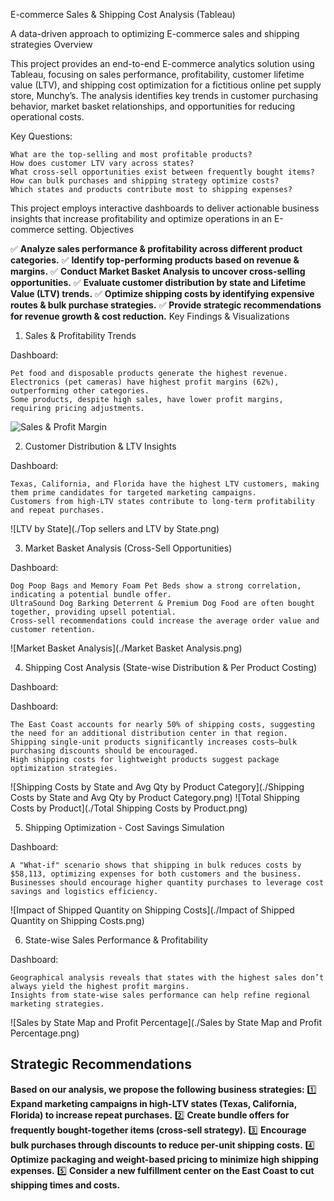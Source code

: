 E-commerce Sales & Shipping Cost Analysis (Tableau)

A data-driven approach to optimizing E-commerce sales and shipping strategies 
Overview

This project provides an end-to-end E-commerce analytics solution using Tableau, focusing on sales performance, profitability, customer lifetime value (LTV), and shipping cost optimization for a fictitious online pet supply store, Munchy’s. The analysis identifies key trends in customer purchasing behavior, market basket relationships, and opportunities for reducing operational costs.

Key Questions:

    What are the top-selling and most profitable products?
    How does customer LTV vary across states?
    What cross-sell opportunities exist between frequently bought items?
    How can bulk purchases and shipping strategy optimize costs?
    Which states and products contribute most to shipping expenses?

This project employs interactive dashboards to deliver actionable business insights that increase profitability and optimize operations in an E-commerce setting.
Objectives

✅ **Analyze sales performance & profitability across different product categories.**
✅ **Identify top-performing products based on revenue & margins.**
✅ **Conduct Market Basket Analysis to uncover cross-selling opportunities.**
✅ **Evaluate customer distribution by state and Lifetime Value (LTV) trends.**
✅ **Optimize shipping costs by identifying expensive routes & bulk purchase strategies.**
✅ **Provide strategic recommendations for revenue growth & cost reduction.**
Key Findings & Visualizations
1. Sales & Profitability Trends

Dashboard:

    Pet food and disposable products generate the highest revenue.
    Electronics (pet cameras) have highest profit margins (62%), outperforming other categories.
    Some products, despite high sales, have lower profit margins, requiring pricing adjustments.

![Sales & Profit Margin](Sales-and-Profit-Margin.png)

2. Customer Distribution & LTV Insights

Dashboard:

    Texas, California, and Florida have the highest LTV customers, making them prime candidates for targeted marketing campaigns.
    Customers from high-LTV states contribute to long-term profitability and repeat purchases.
    
![LTV by State](./Top sellers and LTV by State.png)

3. Market Basket Analysis (Cross-Sell Opportunities)

Dashboard:

    Dog Poop Bags and Memory Foam Pet Beds show a strong correlation, indicating a potential bundle offer.
    UltraSound Dog Barking Deterrent & Premium Dog Food are often bought together, providing upsell potential.
    Cross-sell recommendations could increase the average order value and customer retention.
    
![Market Basket Analysis](./Market Basket Analysis.png)

4. Shipping Cost Analysis (State-wise Distribution & Per Product Costing)

Dashboard:

Dashboard:

    The East Coast accounts for nearly 50% of shipping costs, suggesting the need for an additional distribution center in that region.
    Shipping single-unit products significantly increases costs—bulk purchasing discounts should be encouraged.
    High shipping costs for lightweight products suggest package optimization strategies.

![Shipping Costs by State and Avg Qty by Product Category](./Shipping Costs by State and Avg Qty by Product Category.png)
![Total Shipping Costs by Product](./Total Shipping Costs by Product.png)    

5. Shipping Optimization - Cost Savings Simulation

Dashboard:

    A "What-if" scenario shows that shipping in bulk reduces costs by $58,113, optimizing expenses for both customers and the business.
    Businesses should encourage higher quantity purchases to leverage cost savings and logistics efficiency.
    
![Impact of Shipped Quantity on Shipping Costs](./Impact of Shipped Quantity on Shipping Costs.png)

6. State-wise Sales Performance & Profitability

Dashboard:

    Geographical analysis reveals that states with the highest sales don’t always yield the highest profit margins.
    Insights from state-wise sales performance can help refine regional marketing strategies.

![Sales by State Map and Profit Percentage](./Sales by State Map and Profit Percentage.png)    

## **Strategic Recommendations**

**Based on our analysis, we propose the following business strategies:**
1️⃣ **Expand marketing campaigns in high-LTV states (Texas, California, Florida) to increase repeat purchases.**
2️⃣ **Create bundle offers for frequently bought-together items (cross-sell strategy).**
3️⃣ **Encourage bulk purchases through discounts to reduce per-unit shipping costs.**
4️⃣ **Optimize packaging and weight-based pricing to minimize high shipping expenses.**
5️⃣ **Consider a new fulfillment center on the East Coast to cut shipping times and costs.**
